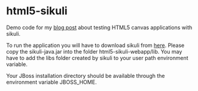 html5-sikuli
============

Demo code for my [blog post](http://martinsdeveloperworld.wordpress.com/2013/11/04/testing-html5-canvas-applications-with-sikuli-and-arquillian/) about testing HTML5 canvas applications with sikuli.

To run the application you will have to download sikuli from [here](http://www.sikuli.org/download.html). Please copy the sikuli-java.jar into the folder html5-sikuli-webapp/lib. You 
may have to add the libs folder created by sikuli to your user path environment variable.

Your JBoss installation directory should be available through the environment variable JBOSS_HOME.
